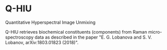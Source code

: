 # Q-HIU
Quantitative Hyperspectral Image Unmixing

Q-HIU retrieves biochemical constituents (components) from Raman micro-spectroscopy data as described in the paper "E. G. Lobanova and S. V. Lobanov, arXiv:1803.01823 (2018)".
